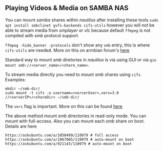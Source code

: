 ## Playing Videos & Media on SAMBA NAS

You can mount _samba_ shares within _nautilus_ after installing these tools `sudo apt install smbclinet gvfs-backends cifs-utils` however you will not be able to stream media from _smplayer_ or _vlc_ because default `ffmpeg` is not compiled with _smb_ protocol support.

`ffmpeg -hide_banner -protocols` don't show any `smb` entry, this is where `cifs-utils` are needed. More on this on armbian forum's [here](https://forum.armbian.com/topic/29719-media-players-not-playing-files-over-smb-is-ffmpeg-compiled-without-networking-support/?do=findComment&comment=170553)

Standard way to mount _smb_ diretories in _nautilus_ is via using GUI or via `gio mount smb://<server_name>/<share_name>`. 

To stream media directly you need to mount _smb_ shares using `cifs`. Examples:

```
mkdir ~/smb-dir/
sudo mount -t cifs -o username=<serverUser>,vers=3.0 //<serverIP>/<shareDir> ~/smb-dir/
```

The `vers` flag is important. More on this can be found [here](https://askubuntu.com/a/1070656/110979)

The above method mount _smb_ directories in read-only mode. You can mount with full-access. Also you can mount each _smb_ share on boot. Details are here
```
https://askubuntu.com/a/1050499/110979 # full access
https://askubuntu.com/a/1067085/110979 # auto-mount on boot
https://askubuntu.com/a/921143/110979 # auto-mount on boot
```


